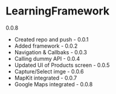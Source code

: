 # LearningFramework

0.0.8

- Created repo and push         -   0.0.1
- Added framework               -   0.0.2
- Navigation & Callbaks         -   0.0.3
- Calling dummy API             -   0.0.4
- Updated UI of Products screen -   0.0.5
- Capture/Select imge           -   0.0.6
- MapKit integrated             -   0.0.7
- Google Maps integrated        -   0.0.8
